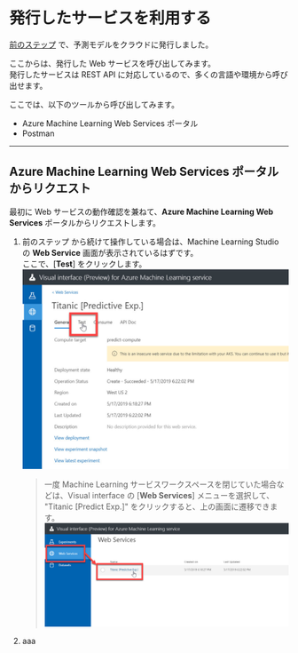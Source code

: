 # 発行したサービスを利用する

[前のステップ](./06_deploymodel.md) で、予測モデルをクラウドに発行しました。

ここからは、発行した Web サービスを呼び出してみます。  
発行したサービスは REST API に対応しているので、多くの言語や環境から呼び出せます。

ここでは、以下のツールから呼び出してみます。

- Azure Machine Learning Web Services ポータル
- Postman

---

## Azure Machine Learning Web Services ポータルからリクエスト

最初に Web サービスの動作確認を兼ねて、**Azure Machine Learning Web Services** ポータルからリクエストします。

1. 前のステップ から続けて操作している場合は、Machine Learning Studio の **Web Service** 画面が表示されているはずです。  
ここで、[**Test**] をクリックします。  
![Test Menu](./images/07/test_menu_on_ws_portal.jpg)

   > 一度 Machine Learning サービスワークスペースを閉じていた場合などは、Visual interface の [**Web Services**] メニューを選択して、 "Titanic [Predict Exp.]" をクリックすると、上の画面に遷移できます。
   > ![Visual interface Web Services Menu](./images/06/web_services_list.jpg)
2. aaa